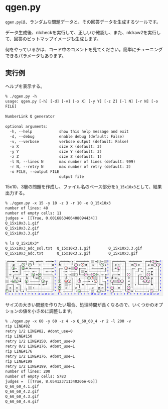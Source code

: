 # qgen.py

`qgen.py`は、ランダムな問題データと、その回答データを生成するツールです。

データ生成後、nlcheckを実行して、正しいか確認し、また、nldraw2を実行して、回答のビットマップイメージも生成します。

何をやっているかは、コード中のコメントを見てください。簡単にチューニングできるパラメータもあります。


## 実行例

ヘルプを表示する。

    % ./qgen.py -h
    usage: qgen.py [-h] [-d] [-v] [-x X] [-y Y] [-z Z] [-l N] [-r N] [-o FILE]

    NumberLink Q generator

    optional arguments:
      -h, --help            show this help message and exit
      -d, --debug           enable debug (default: False)
      -v, --verbose         verbose output (default: False)
      -x X                  size X (default: 3)
      -y Y                  size Y (default: 3)
      -z Z                  size Z (default: 1)
      -l N, --lines N       max number of lines (default: 999)
      -r N, --retry N       max number of retry (default: 2)
      -o FILE, --output FILE
                            output file

15x10、3層の問題を作成し、ファイル名のベース部分を`Q_15x10x3`として、結果出力する。

    % ./qgen.py -x 15 -y 10 -z 3 -r 10 -o Q_15x10x3
    number of lines: 48
    number of empty cells: 11
    judges =  [[True, 0.0016863406408094434]]
    Q_15x10x3.1.gif
    Q_15x10x3.2.gif
    Q_15x10x3.3.gif

    % ls Q_15x10x3*
    Q_15x10x3_adc_sol.txt  Q_15x10x3.1.gif        Q_15x10x3.3.gif
    Q_15x10x3_adc.txt      Q_15x10x3.2.gif        Q_15x10x3.gif

![Q_15x10x3](Q_15x10x3.gif "Q_15x10x3.gif")


サイズの大きい問題を作りたい場合、処理時間が長くなるので、いくつかのオプションの値を小さめに調整します。

    % ./qgen.py -x 60 -y 60 -z 4 -o Q_60_60_4 -r 2 -l 200 -v
    rip LINE#82
    retry 1/2 LINE#82, #dont_use=0
    rip LINE#150
    retry 1/2 LINE#150, #dont_use=0
    retry 0/2 LINE#176, #dont_use=1
    rip LINE#176
    retry 1/2 LINE#176, #dont_use=1
    rip LINE#199
    retry 1/2 LINE#199, #dont_use=1
    number of lines: 200
    number of empty cells: 5783
    judges =  [[True, 8.054123711340206e-05]]
    Q_60_60_4.1.gif
    Q_60_60_4.2.gif
    Q_60_60_4.3.gif
    Q_60_60_4.4.gif
